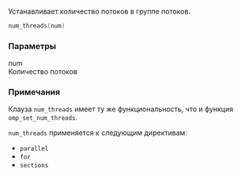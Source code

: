 Устанавливает количество потоков в группе потоков.

```cpp
num_threads(num)
```

### Параметры

*num*<br/>
Количество потоков

### Примечания

Клауза `num_threads` имеет ту же функциональность, что и функция `omp_set_num_threads`.

`num_threads` применяется к следующим директивам:

- `parallel`
- `for`
- `sections`